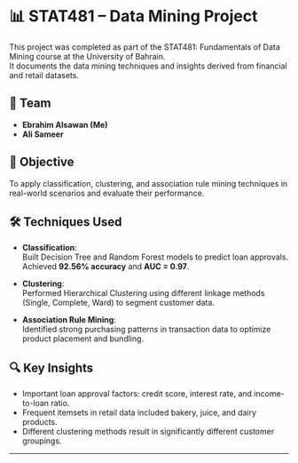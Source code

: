 # 📊 STAT481 – Data Mining Project

This project was completed as part of the STAT481: Fundamentals of Data Mining course at the University of Bahrain.  
It documents the data mining techniques and insights derived from financial and retail datasets.

## 👥 Team
- **Ebrahim Alsawan (Me)**  
- **Ali Sameer**

## 🎯 Objective
To apply classification, clustering, and association rule mining techniques in real-world scenarios and evaluate their performance.

## 🛠 Techniques Used
- **Classification**:  
  Built Decision Tree and Random Forest models to predict loan approvals. Achieved **92.56% accuracy** and **AUC = 0.97**.

- **Clustering**:  
  Performed Hierarchical Clustering using different linkage methods (Single, Complete, Ward) to segment customer data.

- **Association Rule Mining**:  
  Identified strong purchasing patterns in transaction data to optimize product placement and bundling.

## 🔍 Key Insights
- Important loan approval factors: credit score, interest rate, and income-to-loan ratio.
- Frequent itemsets in retail data included bakery, juice, and dairy products.
- Different clustering methods result in significantly different customer groupings.

---

